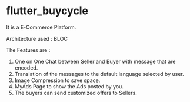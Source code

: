 # flutter_buycycle

It is a E-Commerce Platform.

Architecture used : BLOC

The Features are : 
1. One on One Chat between Seller and Buyer with message that are encoded. 
2. Translation of the messages to the default language selected by user.
3. Image Compression to save space.
4. MyAds Page to show the Ads posted by you.
5. The buyers can send customized offers to Sellers.

